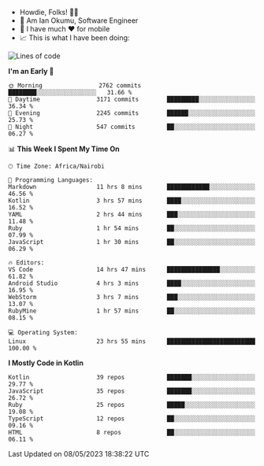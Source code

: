 
* Howdie, Folks! 👋🤓
* 🤪 Am Ian Okumu, Software Engineer
* 📱 I have much ❤️ for mobile
* 📈 This is what I have been doing:
  
<!-- <a href="https://otsembo.github.io/OtsemboPortfolio/" style="margin-right:.5%; margin-top=.5%;">
  <img align="center" src="https://github-readme-stats.vercel.app/api/top-langs/?username=otsembo&layout=compact" />
</a> -->

<!--START_SECTION:waka-->
![Lines of code](https://img.shields.io/badge/From%20Hello%20World%20I%27ve%20Written-7.0%20million%20lines%20of%20code-blue)

**I'm an Early 🐤** 

```text
🌞 Morning                2762 commits        ████████░░░░░░░░░░░░░░░░░   31.66 % 
🌆 Daytime                3171 commits        █████████░░░░░░░░░░░░░░░░   36.34 % 
🌃 Evening                2245 commits        ██████░░░░░░░░░░░░░░░░░░░   25.73 % 
🌙 Night                  547 commits         ██░░░░░░░░░░░░░░░░░░░░░░░   06.27 % 
```


📊 **This Week I Spent My Time On** 

```text
🕑︎ Time Zone: Africa/Nairobi

💬 Programming Languages: 
Markdown                 11 hrs 8 mins       ████████████░░░░░░░░░░░░░   46.56 % 
Kotlin                   3 hrs 57 mins       ████░░░░░░░░░░░░░░░░░░░░░   16.52 % 
YAML                     2 hrs 44 mins       ███░░░░░░░░░░░░░░░░░░░░░░   11.48 % 
Ruby                     1 hr 54 mins        ██░░░░░░░░░░░░░░░░░░░░░░░   07.99 % 
JavaScript               1 hr 30 mins        ██░░░░░░░░░░░░░░░░░░░░░░░   06.29 % 

🔥 Editors: 
VS Code                  14 hrs 47 mins      ███████████████░░░░░░░░░░   61.82 % 
Android Studio           4 hrs 3 mins        ████░░░░░░░░░░░░░░░░░░░░░   16.95 % 
WebStorm                 3 hrs 7 mins        ███░░░░░░░░░░░░░░░░░░░░░░   13.07 % 
RubyMine                 1 hr 57 mins        ██░░░░░░░░░░░░░░░░░░░░░░░   08.15 % 

💻 Operating System: 
Linux                    23 hrs 55 mins      █████████████████████████   100.00 % 
```

**I Mostly Code in Kotlin** 

```text
Kotlin                   39 repos            ███████░░░░░░░░░░░░░░░░░░   29.77 % 
JavaScript               35 repos            ███████░░░░░░░░░░░░░░░░░░   26.72 % 
Ruby                     25 repos            █████░░░░░░░░░░░░░░░░░░░░   19.08 % 
TypeScript               12 repos            ██░░░░░░░░░░░░░░░░░░░░░░░   09.16 % 
HTML                     8 repos             ██░░░░░░░░░░░░░░░░░░░░░░░   06.11 % 
```




 Last Updated on 08/05/2023 18:38:22 UTC
<!--END_SECTION:waka-->

<br />
<br />
<br />
<br />
<br />
  
  </div>
<!---
otsembo/otsembo is a ✨ special ✨ repository because its `README.md` (this file) appears on your GitHub profile.
You can click the Preview link to take a look at your changes.
--->
